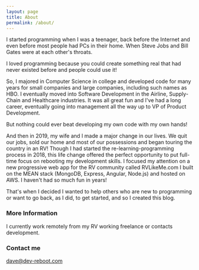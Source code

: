 ```yaml
---
layout: page
title: About
permalink: /about/
---
```


I started programming when I was a teenager, back before the Internet and even before most people had PCs in their home. When Steve Jobs and Bill Gates were at each other's throats.  

I loved programming because you could create something real that had never existed before and people could use it!

So, I majored in Computer Science in college and developed code for many years for small companies and large companies, including such names as HBO.  I eventually moved into Software Development in the Airline, Supply-Chain and Healthcare industries.  It was all great fun and I've had a long career, eventually going into management all the way up to VP of Product Development.  

But nothing could ever beat developing my own code with my own hands!  

And then in 2019, my wife and I made a major change in our lives.  We quit our jobs, sold our home and most of our possessions and began touring the country in an RV!  Though I had started the re-learning-programming process in 2018, this life change offered the perfect opportunity to put full-time focus on rebooting my development skills.  I focused my attention on a new progressive web app for the RV community called RVLikeMe.com I built on the MEAN stack (MongoDB, Express, Angular, Node.js) and hosted on AWS.   I haven't had so much fun in years!

That's when I decided I wanted to help others who are new to programming or want to go back, as I did, to get started, and so I created this blog. 

### More Information

I currently work remotely from my RV working freelance or contacts development. 

### Contact me

[dave@dev-reboot.com](mailto:dave@dev-reboot.com)
